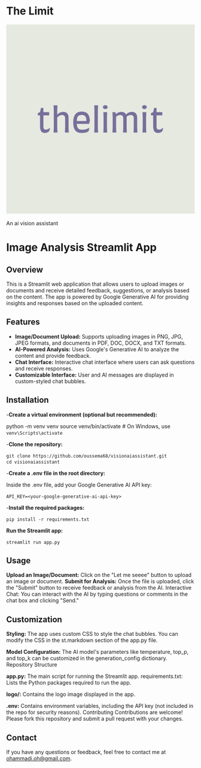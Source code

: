 
# The Limit

![alt text](https://github.com/oussema68/visionaiassistant/blob/master/logo/logo.png)

An ai vision assistant

# Image Analysis Streamlit App

## Overview

This is a Streamlit web application that allows users to upload images or documents and receive detailed feedback, suggestions, or analysis based on the content. The app is powered by Google Generative AI for providing insights and responses based on the uploaded content.

## Features

- **Image/Document Upload:** Supports uploading images in PNG, JPG, JPEG formats, and documents in PDF, DOC, DOCX, and TXT formats.
- **AI-Powered Analysis:** Uses Google's Generative AI to analyze the content and provide feedback.
- **Chat Interface:** Interactive chat interface where users can ask questions and receive responses.
- **Customizable Interface:** User and AI messages are displayed in custom-styled chat bubbles.

## Installation

-**Create a virtual environment (optional but recommended):**


   python -m venv venv
   source venv/bin/activate  # On Windows, use `venv\Scripts\activate`


-**Clone the repository:**

    

    git clone https://github.com/oussema68/visionaiassistant.git
    cd visionaiassistant
-**Create a .env file in the root directory:**

Inside the .env file, add your Google Generative AI API key:


    API_KEY=<your-google-generative-ai-api-key>
-**Install the required packages:**


    pip install -r requirements.txt

**Run the Streamlit app:**

    streamlit run app.py


## Usage

**Upload an Image/Document:** Click on the "Let me seeee" button to upload an image or document.
**Submit for Analysis:** Once the file is uploaded, click the "Submit" button to receive feedback or analysis from the AI.
Interactive Chat: You can interact with the AI by typing questions or comments in the chat box and clicking "Send."

## Customization

**Styling:** The app uses custom CSS to style the chat bubbles. You can modify the CSS in the st.markdown section of the app.py file.

**Model Configuration:** The AI model's parameters like temperature, top_p, and top_k can be customized in the generation_config dictionary.
Repository Structure

**app.py:** The main script for running the Streamlit app.
requirements.txt: Lists the Python packages required to run the app.

**logo/:** Contains the logo image displayed in the app.

**.env:** Contains environment variables, including the API key (not included in the repo for security reasons).
Contributing
Contributions are welcome! Please fork this repository and submit a pull request with your changes.


## Contact
If you have any questions or feedback, feel free to contact me at ohammadi.oh@gmail.com.

